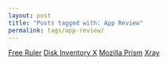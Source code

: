 ```yaml
---
layout: post
title: "Posts tagged with: App Review"
permalink: tags/app-review/
---
```

[Free Ruler](/2012/07/free-ruler)
[Disk Inventory X](/2012/07/disk-inventory-x)
[Mozilla Prism](/2012/01/mozilla-prism)
[Xray](/2011/12/xray)
